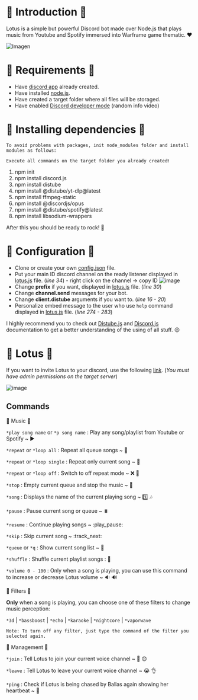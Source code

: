 # 🌸 Introduction 🌸
Lotus is a simple but powerful Discord bot made over Node.js that plays music from Youtube and Spotify immersed into Warframe game thematic. ❤️

![Imagen](https://images-ext-2.discordapp.net/external/UyBnKuFc1uvUQkQdiU58TdWK4KPtJCZVMbA1PsoKsJc/https/64.media.tumblr.com/8419269fba8f8141cdb286199c26e7d0/cae3ab100cfd2b48-35/s540x810/87dcc421e7b173a108abea55120ee1f9315c5b10.gifv)

# 🌸 Requirements 🌸

- Have [discord app](https://discord.com/developers/applications/) already created.
- Have installed [node.js](https://nodejs.org/es/).
- Have created a target folder where all files will be storaged.
- Have enabled [Discord developer mode](https://www.youtube.com/watch?v=13LeA6m9kU8) (random info video)

# 🌸 Installing dependencies 🌸
`To avoid problems with packages, init node_modules folder and install modules as follows:`

```
Execute all commands on the target folder you already created❗︎
```

1. npm init 
2. npm install discord.js
3. npm install distube
4. npm install @distube/yt-dlp@latest
5. npm install ffmpeg-static
6. npm install @discordjs/opus
7. npm install @distube/spotify@latest
8. npm install libsodium-wrappers

After this you should be ready to rock! 🥰

# 🌸 Configuration 🌸

- Clone or create your own [config.json](/config.json) file.
- Put your main ID discord channel on the ready listener displayed in [lotus.js](/lotus.js) file. (*line 34*) - right click on the channel -> copy ID
![image](https://user-images.githubusercontent.com/61709144/154240715-7c223f45-d466-4a5f-86ff-0ace07795eb0.png)
- Change **prefix** if you want, displayed in [lotus.js](/lotus.js) file. (*line 30*)
- Change **channel.send** messages for your bot.
- Change **client.distube** arguments if you want to. (*line 16 - 20*)
- Personalize embed message to the user who use `help` command displayed in [lotus.js](/lotus.js) file. (*line 274 - 283*)

I highly recommend you to check out [Distube.js](https://distube.js.org/#/docs/DisTube/stable/general/welcome) and [Discord.js](https://discord.js.org/#/docs/discord.js/stable/general/welcome) documentation to get a better understanding of the using of all stuff. 😉

# 🌸 Lotus 🌸

If you want to invite Lotus to your discord, use the following [link](https://discord.com/api/oauth2/authorize?client_id=930573366648270849&permissions=8&scope=bot). (*You must have admin permissions on the target server*)

![image](https://user-images.githubusercontent.com/61709144/154245426-3a4200b6-0b86-439f-b359-e083966eb69b.png)

## Commands

:cherry_blossom: Music :cherry_blossom:

`*play song name` or `*p song name` : Play any song/playlist from Youtube or Spotify ~ :arrow_forward:

`*repeat` or `*loop all` : Repeat all queue songs ~ :arrows_counterclockwise:

`*repeat` or `*loop single` : Repeat only current song ~ :repeat_one:

`*repeat` or `*loop off` : Switch to off repeat mode ~ :x: :arrows_counterclockwise:

`*stop` : Empty current queue and stop the music ~ :no_entry_sign:

`*song` : Displays the name of the current playing song ~ :one: :notes:

`*pause` : Pause current song or queue ~ :pause_button:
 
`*resume` : Continue playing songs ~ :play_pause:

`*skip` : Skip current song ~ :track_next:

`*queue` or `*q` : Show current song list ~ :1234:

`*shuffle` : Shuffle current playlist songs : :twisted_rightwards_arrows:

`*volume 0 - 100` : Only when a song is playing, you can use this command to increase or decrease Lotus volume ~ :sound: :loud_sound:

:cherry_blossom: Filters :cherry_blossom:

**Only** when a song is playing, you can choose one of these filters to change music perception:

`*3d` | `*bassboost` | `*echo` | `*karaoke` | `*nightcore` | `*vaporwave`

`Note: To turn off any filter, just type the command of the filter you selected again.`

:cherry_blossom: Management :cherry_blossom:

`*join` : Tell Lotus to join your current voice channel ~ :cherry_blossom: :blush:

`*leave` : Tell Lotus to leave your current voice channel ~ :sob: :ok_hand:

`*ping` : Check if Lotus is being chased by Ballas again showing her heartbeat ~ :heartbeat:

